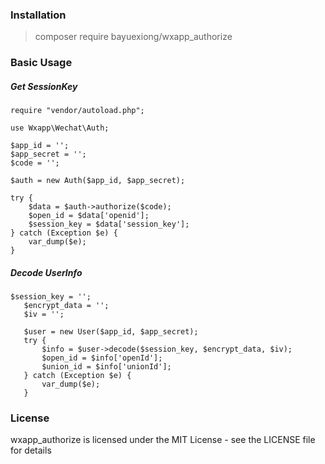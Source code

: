 ### Installation

> composer require bayuexiong/wxapp_authorize

### Basic Usage

##### Get SessionKey

```
require "vendor/autoload.php";

use Wxapp\Wechat\Auth;

$app_id = '';
$app_secret = '';
$code = '';

$auth = new Auth($app_id, $app_secret);

try {
    $data = $auth->authorize($code);
    $open_id = $data['openid'];
    $session_key = $data['session_key'];
} catch (Exception $e) {
    var_dump($e);
}
```

##### Decode UserInfo

```
$session_key = '';
   $encrypt_data = '';
   $iv = '';

   $user = new User($app_id, $app_secret);
   try {
       $info = $user->decode($session_key, $encrypt_data, $iv);
       $open_id = $info['openId'];
       $union_id = $info['unionId'];
   } catch (Exception $e) {
       var_dump($e);
   }
```


### License
wxapp_authorize is licensed under the MIT License - see the LICENSE file for details

